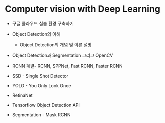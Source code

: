 # Computer vision with Deep Learning



- 구글 클라우드 실습 환경 구축하기
- Object Detection의 이해

     -  Object Detection의 개념 및 이론 설명

- Object Detection과 Segmentation 그리고 OpenCV
- RCNN 계열- RCNN, SPPNet, Fast RCNN, Faster RCNN
- SSD - Single Shot Detector
- YOLO - You Only Look Once
- RetinaNet
- Tensorflow Object Detection API
- Segmentation - Mask RCNN









